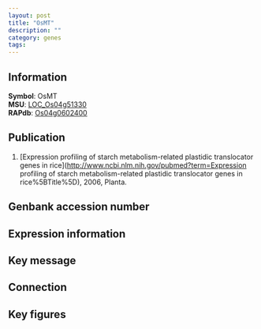 ```yaml
---
layout: post
title: "OsMT"
description: ""
category: genes
tags: 
---
```


## Information
__Symbol__: OsMT  
__MSU__: [LOC_Os04g51330](http://rice.plantbiology.msu.edu/cgi-bin/ORF_infopage.cgi?orf=LOC_Os04g51330)  
__RAPdb__: [Os04g0602400](http://rapdb.dna.affrc.go.jp/viewer/gbrowse_details/irgsp1?name=Os04g0602400)  

## Publication
1. [Expression profiling of starch metabolism-related plastidic translocator genes in rice](http://www.ncbi.nlm.nih.gov/pubmed?term=Expression profiling of starch metabolism-related plastidic translocator genes in rice%5BTitle%5D), 2006, Planta.

## Genbank accession number

## Expression information

## Key message

## Connection

## Key figures


